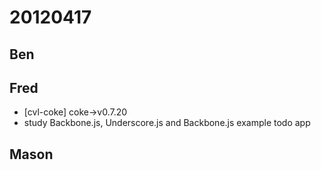 # 20120417

## Ben



## Fred
- [cvl-coke] coke->v0.7.20
- study Backbone.js, Underscore.js and Backbone.js example todo app


## Mason